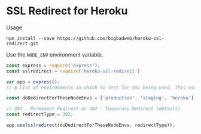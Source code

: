 # SSL Redirect for Heroku


Usage

`npm install --save https://github.com/bigbadweb/heroku-ssl-redirect.git`


Use the `NODE_ENV` environment variable. 

```.js
const express = require('express');
const sslredirect = require('heroku-ssl-redirect')

var app = express();
// A list of environments in which to test for SSL being used. This uses process.env.NODE_ENV. 

const doDedirectForTheseNodeEnvs = ['production', 'staging', 'heroku'];

// 301 - Permanent Redirect or 302 - Temporary Redirect (default)
const redirectType = 302; 

app.use(sslredirect(doDedirectForTheseNodeEnvs, redirectType));
```